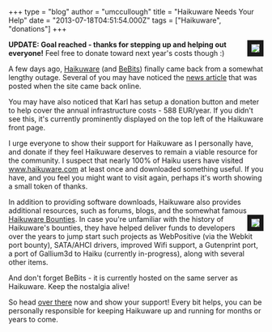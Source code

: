 +++
type = "blog"
author = "umccullough"
title = "Haikuware Needs Your Help"
date = "2013-07-18T04:51:54.000Z"
tags = ["Haikuware", "donations"]
+++

<img src="http://haikuware.com/images/stories/logo6.png" border="8" align="right"/>
<b>UPDATE: Goal reached - thanks for stepping up and helping out everyone!</b> Feel free to donate toward next year's costs though :)

A few days ago, <a href="http://www.haikuware.com/">Haikuware</a> (and <a href="http://bebits.com/">BeBits</a>) finally came back from a somewhat lengthy outage. Several of you may have noticed the <a href="http://haikuware.com/20130713615/back-online">news article</a> that was posted when the site came back online.
<!--more-->
You may have also noticed that Karl has setup a donation button and meter to help cover the annual infrastructure costs - 588 EUR/year. If you didn't see this, it's currently prominently displayed on the top left of the Haikuware front page.

I urge everyone to show their support for Haikuware as I personally have, and donate if they feel Haikuware deserves to remain a viable resource for the community. I suspect that nearly 100% of Haiku users have visited <a href="http://www.haikuware.com">www.haikuware.com</a> at least once and downloaded something useful. If you have, and you feel you might want to visit again, perhaps it's worth showing a small token of thanks.

In addition to providing software downloads, Haikuware also provides additional resources, such as forums, blogs, and the somewhat famous <a href="http://haikuware.com/bounties">Haikuware Bounties</a>. 
<img src="http://bebits.com/gfx/balogo.gif" border="8" align="right"/>
In case you're unfamiliar with the history of Haikuware's bounties, they have helped deliver funds to developers over the years to jump start such projects as WebPositive (via the Webkit port bounty), SATA/AHCI drivers, improved Wifi support, a Gutenprint port, a port of Gallium3d to Haiku (currently in-progress), along with several other items.

And don't forget BeBits - it is currently hosted on the same server as Haikuware. Keep the nostalgia alive!

So head <a href="http://www.haikuware.com">over there</a> now and show your support! Every bit helps, you can be personally responsible for keeping Haikuware up and running for months or years to come.